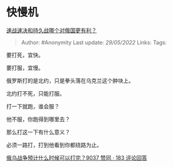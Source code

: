 # 快慢机
[速战速决和持久战哪个对俄国更有利？](https://www.zhihu.com/question/534010592/answer/2496555621)

> Author: #Anonymity
> Last update: *29/05/2022*
> Links:
> Tags:

要打死，宜快。

要打服，宜慢。

俄罗斯打的是北约，只是拳头落在乌克兰这个肿块上。

北约打不死，只能打服。

打一下就跑，谁会服？

他不服，你跑得到哪里去？

那么打这一下有什么意义？

必须一路打，打到他看到你都绕路为止。

[俄乌战争预计什么时候可以打完？9037 赞同 · 183 评论回答](https://www.zhihu.com/question/518747432/answer/2366512885)
